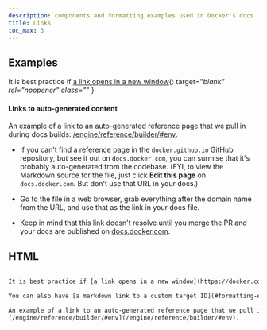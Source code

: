 ```yaml
---
description: components and formatting examples used in Docker's docs
title: Links
toc_max: 3
---
```

## Examples

It is best practice if [a link opens in a new window](https://docker.com/){: target="_blank" rel="noopener" class="_" }

#### Links to auto-generated content

An example of a link to an auto-generated reference page that we pull in during docs builds:
[/engine/reference/builder/#env](/engine/reference/builder/#env).

  - If you can't find a reference page in the `docker.github.io`
  GitHub repository, but see it out on `docs.docker.com`, you can
  surmise that it's probably auto-generated from the codebase.
  (FYI, to view the Markdown source for the file, just click
  **Edit this page** on `docs.docker.com`. But don't use that URL in your docs.)

  - Go to the file in a web browser, grab everything after the domain name
  from the URL, and use that as the link in your docs file.

  - Keep in mind that this link doesn't resolve until you merge the PR and
  your docs are published on [docs.docker.com](/).

## HTML

```html

It is best practice if [a link opens in a new window](https://docker.com/){: target="_blank" rel="noopener" class="_" }

You can also have [a markdown link to a custom target ID](#formatting-examples)

An example of a link to an auto-generated reference page that we pull in during docs builds:
[/engine/reference/builder/#env](/engine/reference/builder/#env).

```